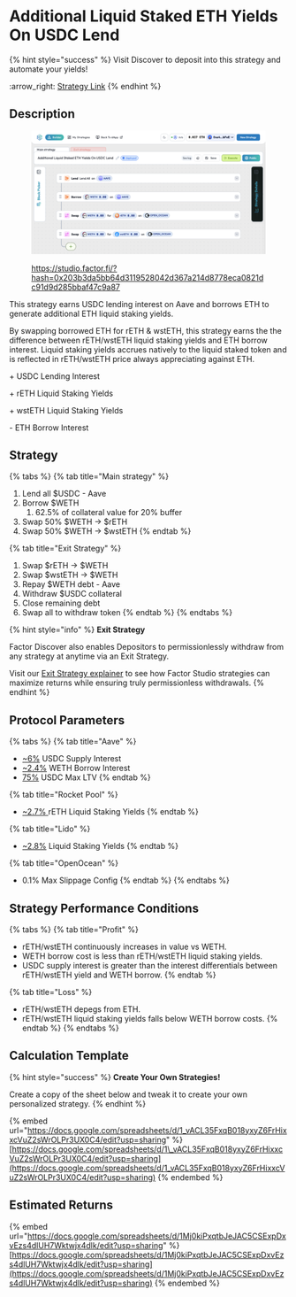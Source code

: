 # Additional Liquid Staked ETH Yields On USDC Lend

{% hint style="success" %}
Visit Discover to deposit into this strategy and automate your yields!

:arrow\_right: [Strategy Link](https://pro.factor.fi/strategies/0xfe67342abc06e69b4d319ef6b298b135cff596cc)
{% endhint %}

## Description

<figure><img src="../../../.gitbook/assets/image (2).png" alt=""><figcaption><p><a href="https://studio.factor.fi/?hash=0x203b3da5bb64d3119528042d367a214d8778eca0821dc91d9d285bbaf47c9a87">https://studio.factor.fi/?hash=0x203b3da5bb64d3119528042d367a214d8778eca0821dc91d9d285bbaf47c9a87</a></p></figcaption></figure>

This strategy earns USDC lending interest on Aave and borrows ETH to generate additional ETH liquid staking yields.

By swapping borrowed ETH for rETH & wstETH, this strategy earns the the difference between rETH/wstETH liquid staking yields and ETH borrow interest. Liquid staking yields accrues natively to the liquid staked token and is reflected in rETH/wstETH price always appreciating against ETH.

\+ USDC Lending Interest

\+ rETH Liquid Staking Yields

\+ wstETH Liquid Staking Yields

\- ETH Borrow Interest

## Strategy

{% tabs %}
{% tab title="Main strategy" %}
1. Lend all $USDC - Aave
2. Borrow $WETH
   1. 62.5% of collateral value for 20% buffer
3. Swap 50% $WETH → $rETH
4. Swap 50% $WETH → $wstETH
{% endtab %}

{% tab title="Exit Strategy" %}
1. Swap $rETH → $WETH
2. Swap $wstETH → $WETH
3. Repay $WETH debt - Aave
4. Withdraw $USDC collateral
5. Close remaining debt
6. Swap all to withdraw token
{% endtab %}
{% endtabs %}

{% hint style="info" %}
**Exit Strategy**

Factor Discover also enables Depositors to permissionlessly withdraw from any strategy at anytime via an Exit Strategy.

Visit our [Exit Strategy explainer](../../../factor-studio/studio-pro/exit-strategy.md) to see how Factor Studio strategies can maximize returns while ensuring truly permissionless withdrawals.
{% endhint %}

## Protocol Parameters

{% tabs %}
{% tab title="Aave" %}
* [\~6%](https://app.aave.com/reserve-overview/?underlyingAsset=0xaf88d065e77c8cc2239327c5edb3a432268e5831\&marketName=proto_arbitrum_v3) USDC Supply Interest
* [\~2.4%](https://app.aave.com/reserve-overview/?underlyingAsset=0x82af49447d8a07e3bd95bd0d56f35241523fbab1\&marketName=proto_arbitrum_v3) WETH Borrow Interest
* [75%](https://app.aave.com/reserve-overview/?underlyingAsset=0xaf88d065e77c8cc2239327c5edb3a432268e5831\&marketName=proto_arbitrum_v3) USDC Max LTV
{% endtab %}

{% tab title="Rocket Pool" %}
* [\~2.7% ](https://rocketpool.net/)rETH Liquid Staking Yields
{% endtab %}

{% tab title="Lido" %}
* [\~2.8%](https://lido.fi/) Liquid Staking Yields
{% endtab %}

{% tab title="OpenOcean" %}
* 0.1% Max Slippage Config
{% endtab %}
{% endtabs %}

## Strategy Performance Conditions

{% tabs %}
{% tab title="Profit" %}
* rETH/wstETH continuously increases in value vs WETH.
* WETH borrow cost is less than rETH/wstETH liquid staking yields.
* USDC supply interest is greater than the interest differentials between rETH/wstETH yield and WETH borrow.
{% endtab %}

{% tab title="Loss" %}
* rETH/wstETH depegs from ETH.
* rETH/wstETH liquid staking yields falls below WETH borrow costs.
{% endtab %}
{% endtabs %}

## Calculation Template

{% hint style="success" %}
**Create Your Own Strategies!**

Create a copy of the sheet below and tweak it to create your own personalized strategy.
{% endhint %}

{% embed url="https://docs.google.com/spreadsheets/d/1_vACL35FxqB018yxyZ6FrHixxcVuZ2sWrOLPr3UX0C4/edit?usp=sharing" %}
[https://docs.google.com/spreadsheets/d/1\_vACL35FxqB018yxyZ6FrHixxcVuZ2sWrOLPr3UX0C4/edit?usp=sharing](https://docs.google.com/spreadsheets/d/1_vACL35FxqB018yxyZ6FrHixxcVuZ2sWrOLPr3UX0C4/edit?usp=sharing)
{% endembed %}

## Estimated Returns

{% embed url="https://docs.google.com/spreadsheets/d/1Mj0kiPxqtbJeJAC5CSExpDxvEzs4dlUH7Wktwjx4dlk/edit?usp=sharing" %}
[https://docs.google.com/spreadsheets/d/1Mj0kiPxqtbJeJAC5CSExpDxvEzs4dlUH7Wktwjx4dlk/edit?usp=sharing](https://docs.google.com/spreadsheets/d/1Mj0kiPxqtbJeJAC5CSExpDxvEzs4dlUH7Wktwjx4dlk/edit?usp=sharing)
{% endembed %}
